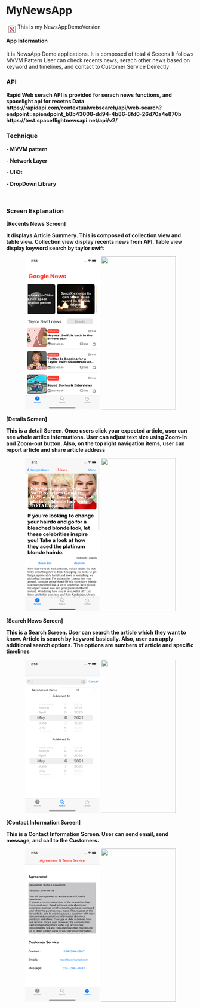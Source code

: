 # MyNewsApp
<img align="left" src = "https://github.com/Ghostlun/NewsAppDemoVersion/blob/master/NewsDemo/Resources/Github%20source/icons8-news-100%20(2).png" width = 30 height = 30/> This is my NewsAppDemoVersion

<h4>App Information </h4>
It is NewsApp Demo applications. It is composed of total 4 Sceens
It follows MVVM Pattern
User can check recents news, serach other news based on keyword and timelines, and contact to Customer Service Deirectly

<h3>API</h3>
<div><b> Rapid Web serach API is provided for serach news functions, and spacelight api for recetns Data  <b></div>
https://rapidapi.com/contextualwebsearch/api/web-search?endpoint=apiendpoint_b8b43008-dd94-4b86-8fd0-26d70a4e870b 
https://test.spaceflightnewsapi.net/api/v2/
  
<h3>Technique</h3>
<p>- MVVM pattern</p>
<p>- Network Layer</p>
<p>- UIKit</p>
<p>- DropDown Library</p>
<p><br></p>

<h3>Screen Explanation</h3>

[Recents News Screen]
<div> It displays Article Summery. This is composed of collection view and table view. Collection view display recents news from API. Table view display keyword search by taylor swift</div>
<p align="center">
<img src = "https://github.com/Ghostlun/NewsAppDemoVersion/blob/master/NewsDemo/Resources/Github%20source/mainScreen.png" width = 200 height = 410
margin = 20/>
<img src = "https://github.com/Ghostlun/NewsAppDemoVersion/blob/master/NewsDemo/Resources/Github%20source/firstScreen.gif" width = 200 height = 410/>
</p>

[Details Screen]
<div>This is a detail Screen. Once users click your expected article, user can see whole artilce informations. User can adjust text size using Zoom-In and Zoom-out button. Also, on the top right navigation items, user can report article and share article address</div>
<p align="center">
<img src = "https://github.com/Ghostlun/NewsAppDemoVersion/blob/master/NewsDemo/Resources/Github%20source/detailImage.png" width = 200 height = 410/>
<img src = "https://github.com/Ghostlun/NewsAppDemoVersion/blob/master/NewsDemo/Resources/Github%20source/detailsScreen.gif" width = 200 height = 410/>
 </p>

[Search News Screen]

<div>This is a Search Screen. User can search the article which they want to know. Article is search by keyword basically. Also, user can apply additional search options. The options are numbers of article and specific timelines</div>
<p align="center">
<img src = "https://github.com/Ghostlun/NewsAppDemoVersion/blob/master/NewsDemo/Resources/Github%20source/detailsOptions.png" width = 200 height = 410/>
<img src = "https://github.com/Ghostlun/NewsAppDemoVersion/blob/master/NewsDemo/Resources/Github%20source/secondScreen.gif" width = 200 height = 410/>
 </p>


[Contact Information Screen]

<div>This is a Contact Information Screen. User can send email, send message, and call to the Customers.</div>
<p align="center">
<img src = "https://github.com/Ghostlun/NewsAppDemoVersion/blob/master/NewsDemo/Resources/Github%20source/detailsOption.png" width = 200 height = 410/>
<img src = "https://github.com/Ghostlun/NewsAppDemoVersion/blob/master/NewsDemo/Resources/Github%20source/thirdScreen.gif" width = 200 height = 410/>
<p align="center">






